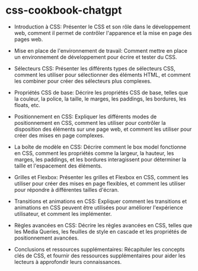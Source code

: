 # css-cookbook-chatgpt

* Introduction à CSS: Présenter le CSS et son rôle dans le développement web, comment il permet de contrôler l'apparence et la mise en page des pages web.

* Mise en place de l'environnement de travail: Comment mettre en place un environnement de développement pour écrire et tester du CSS.

* Sélecteurs CSS: Présenter les différents types de sélecteurs CSS, comment les utiliser pour sélectionner des éléments HTML, et comment les combiner pour créer des sélecteurs plus complexes.

* Propriétés CSS de base: Décrire les propriétés CSS de base, telles que la couleur, la police, la taille, le marges, les paddings, les bordures, les floats, etc.

* Positionnement en CSS: Expliquer les différents modes de positionnement en CSS, comment les utiliser pour contrôler la disposition des éléments sur une page web, et comment les utiliser pour créer des mises en page complexes.

* La boîte de modèle en CSS: Décrire comment le box model fonctionne en CSS, comment les propriétés comme la largeur, la hauteur, les marges, les paddings, et les bordures interagissent pour déterminer la taille et l'espacement des éléments.

* Grilles et Flexbox: Présenter les grilles et Flexbox en CSS, comment les utiliser pour créer des mises en page flexibles, et comment les utiliser pour répondre à différentes tailles d'écran.

* Transitions et animations en CSS: Expliquer comment les transitions et animations en CSS peuvent être utilisées pour améliorer l'expérience utilisateur, et comment les implémenter.

* Règles avancées en CSS: Décrire les règles avancées en CSS, telles que les Media Queries, les feuilles de style en cascade et les propriétés de positionnement avancées.

* Conclusions et ressources supplémentaires: Récapituler les concepts clés de CSS, et fournir des ressources supplémentaires pour aider les lecteurs à approfondir leurs connaissances.
